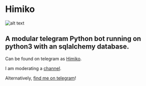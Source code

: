 # Himiko

![alt text](https://img00.deviantart.net/f5d0/i/2012/248/9/3/spaceman_with_no_face__by_bradwright-d5do6a8.jpg)

## A modular telegram Python bot running on python3 with an sqlalchemy database.

Can be found on telegram as [Himiko](https://t.me/Himiko_bot).

I am moderating a [channel](https://t.me/Himiko_channel).

Alternatively, [find me on telegram](https://t.me/dylanneve1)!
